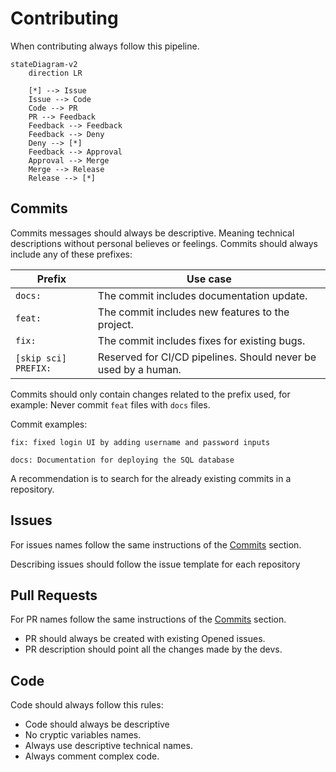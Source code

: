 # Contributing

When contributing always follow this pipeline.

```mermaid
stateDiagram-v2
    direction LR
    
    [*] --> Issue
    Issue --> Code
    Code --> PR
    PR --> Feedback
    Feedback --> Feedback
    Feedback --> Deny
    Deny --> [*]
    Feedback --> Approval
    Approval --> Merge
    Merge --> Release
    Release --> [*]
```

## Commits

Commits messages should always be descriptive. Meaning technical descriptions without personal believes or feelings. Commits should always include any of these prefixes:

| Prefix               | Use case                                                     |
| -------------------- | ------------------------------------------------------------ |
| `docs:`              | The commit includes documentation update.                    |
| `feat:`              | The commit includes new features to the project.             |
| `fix:`               | The commit includes fixes for existing bugs.                 |
| `[skip sci] PREFIX:` | Reserved for CI/CD pipelines. Should never be used by a human. |

Commits should only contain changes related to the prefix used, for example: Never commit `feat` files with `docs` files.

Commit examples:

```
fix: fixed login UI by adding username and password inputs
```

```
docs: Documentation for deploying the SQL database
```

A recommendation is to search for the already existing commits in a repository.

## Issues

For issues names follow the same instructions of the [Commits](#Commits) section.

Describing issues should follow the issue template for each repository

## Pull Requests

For PR names follow the same instructions of the [Commits](#Commits) section.

- PR should always be created with existing Opened issues.
- PR description should point all the changes made by the devs.

## Code

Code should always follow this rules:

- Code should always be descriptive
- No cryptic variables names.
- Always use descriptive technical names.
- Always comment complex code.